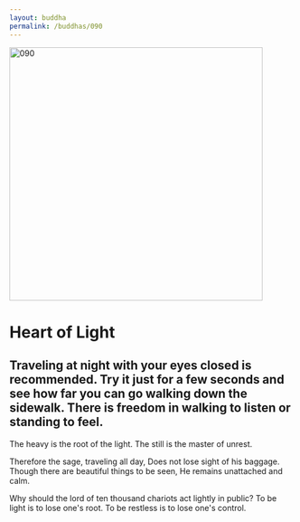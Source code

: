 ```yaml
---
layout: buddha
permalink: /buddhas/090
---
```


<div class="uk-text-center">
<img src="{{"/assets/img/buddhas/buddha-090.jpg" | relative_url}}" alt="090"  width="448" height="448"></div>

# Heart of Light

## Traveling at night with your eyes closed is recommended. Try it just for a few seconds and see how far you can go walking down the sidewalk. There is freedom in walking to listen or standing to feel. 



The heavy is the root of the light.
The still is the master of unrest.

Therefore the sage, traveling all day,
Does not lose sight of his baggage.
Though there are beautiful things to be seen,
He remains unattached and calm.

Why should the lord of ten thousand chariots act lightly in public?
To be light is to lose one's root.
To be restless is to lose one's control.
